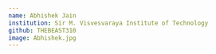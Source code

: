```yaml
---
name: Abhishek Jain
institution: Sir M. Visvesvaraya Institute of Technology
github: THEBEAST310
image: Abhishek.jpg
---
```

